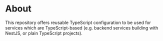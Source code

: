 # About

This repository offers reusable TypeScript configuration to be used for services which are TypeScript-based (e.g. backend services building with NestJS, or plain TypeScript projects).
